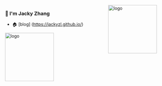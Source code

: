 <img src="https://github-readme-stats.vercel.app/api?username=jackyZL&show_icons=true" alt="logo" height="160" align="right" style="margin: 5px; margin-bottom: 20px;" />

### :wave: I'm Jacky Zhang

- 🏠   [blog] (https://jackyzl.github.io/) 

<img src="https://github-profile-trophy.vercel.app/?username=jackyZL&theme=flat&column=7" alt="logo" height="160" align="center" style="margin: auto; margin-bottom: 20px;" />
